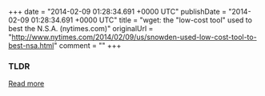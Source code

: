 +++
date = "2014-02-09 01:28:34.691 +0000 UTC"
publishDate = "2014-02-09 01:28:34.691 +0000 UTC"
title = "wget: the \"low-cost tool\" used to best the N.S.A. (nytimes.com)"
originalUrl = "http://www.nytimes.com/2014/02/09/us/snowden-used-low-cost-tool-to-best-nsa.html"
comment = ""
+++

### TLDR



[Read more](http://www.nytimes.com/2014/02/09/us/snowden-used-low-cost-tool-to-best-nsa.html)
